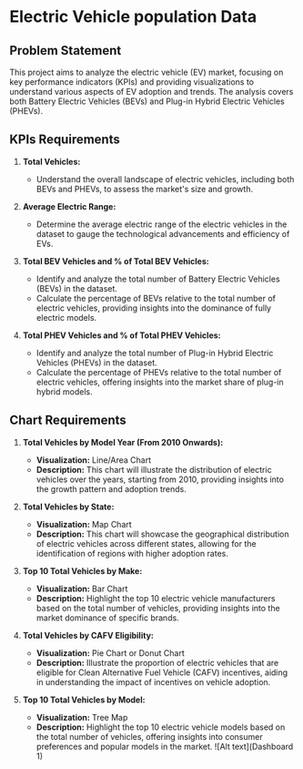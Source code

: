 # Electric Vehicle population Data 

## Problem Statement

This project aims to analyze the electric vehicle (EV) market, focusing on key performance indicators (KPIs) and providing visualizations to understand various aspects of EV adoption and trends. The analysis covers both Battery Electric Vehicles (BEVs) and Plug-in Hybrid Electric Vehicles (PHEVs).

## KPIs Requirements

1. **Total Vehicles:**
   - Understand the overall landscape of electric vehicles, including both BEVs and PHEVs, to assess the market's size and growth.

2. **Average Electric Range:**
   - Determine the average electric range of the electric vehicles in the dataset to gauge the technological advancements and efficiency of EVs.

3. **Total BEV Vehicles and % of Total BEV Vehicles:**
   - Identify and analyze the total number of Battery Electric Vehicles (BEVs) in the dataset.
   - Calculate the percentage of BEVs relative to the total number of electric vehicles, providing insights into the dominance of fully electric models.

4. **Total PHEV Vehicles and % of Total PHEV Vehicles:**
   - Identify and analyze the total number of Plug-in Hybrid Electric Vehicles (PHEVs) in the dataset.
   - Calculate the percentage of PHEVs relative to the total number of electric vehicles, offering insights into the market share of plug-in hybrid models.

## Chart Requirements

1. **Total Vehicles by Model Year (From 2010 Onwards):**
   - **Visualization:** Line/Area Chart
   - **Description:** This chart will illustrate the distribution of electric vehicles over the years, starting from 2010, providing insights into the growth pattern and adoption trends.

2. **Total Vehicles by State:**
   - **Visualization:** Map Chart
   - **Description:** This chart will showcase the geographical distribution of electric vehicles across different states, allowing for the identification of regions with higher adoption rates.

3. **Top 10 Total Vehicles by Make:**
   - **Visualization:** Bar Chart
   - **Description:** Highlight the top 10 electric vehicle manufacturers based on the total number of vehicles, providing insights into the market dominance of specific brands.

4. **Total Vehicles by CAFV Eligibility:**
   - **Visualization:** Pie Chart or Donut Chart
   - **Description:** Illustrate the proportion of electric vehicles that are eligible for Clean Alternative Fuel Vehicle (CAFV) incentives, aiding in understanding the impact of incentives on vehicle adoption.

5. **Top 10 Total Vehicles by Model:**
   - **Visualization:** Tree Map
   - **Description:** Highlight the top 10 electric vehicle models based on the total number of vehicles, offering insights into consumer preferences and popular models in the market.
   ![Alt text](Dashboard 1)


